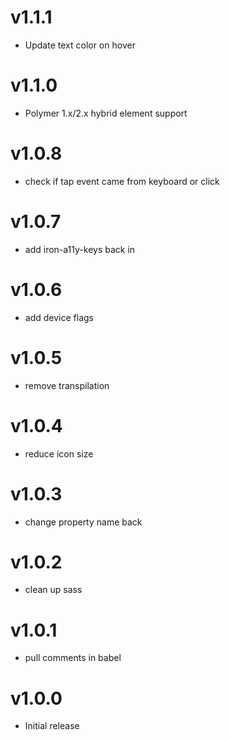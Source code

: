 v1.1.1
==================
* Update text color on hover

v1.1.0
==================
* Polymer 1.x/2.x hybrid element support

v1.0.8
==================
* check if tap event came from keyboard or click

v1.0.7
==================
* add iron-a11y-keys back in

v1.0.6
==================
* add device flags

v1.0.5
==================
* remove transpilation

v1.0.4
==================
* reduce icon size

v1.0.3
==================
* change property name back

v1.0.2
==================
* clean up sass

v1.0.1
==================
* pull comments in babel

v1.0.0
==================
* Initial release
